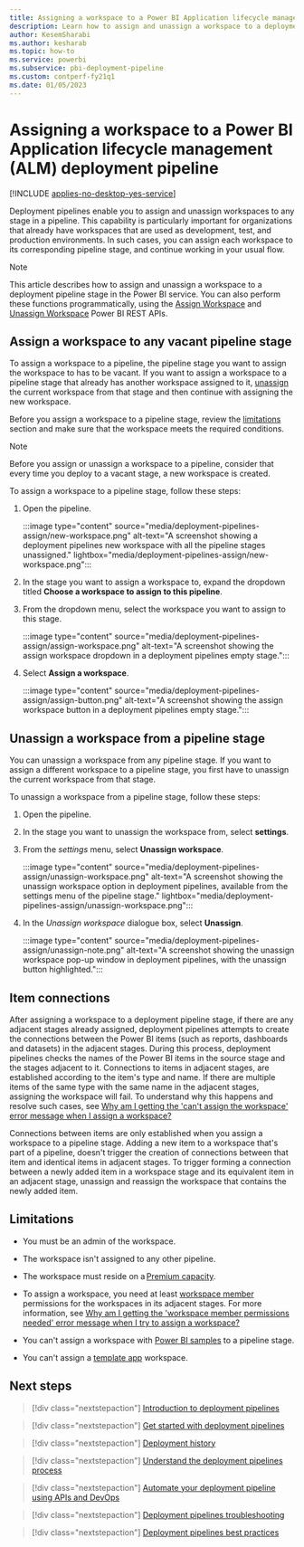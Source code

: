 ```yaml
---
title: Assigning a workspace to a Power BI Application lifecycle management (ALM) deployment pipeline 
description: Learn how to assign and unassign a workspace to a deployment pipeline, the Power BI Application lifecycle management (ALM) tool.
author: KesemSharabi
ms.author: kesharab
ms.topic: how-to
ms.service: powerbi
ms.subservice: pbi-deployment-pipeline
ms.custom: contperf-fy21q1
ms.date: 01/05/2023
---
```


# Assigning a workspace to a Power BI Application lifecycle management (ALM) deployment pipeline

[!INCLUDE [applies-no-desktop-yes-service](../includes/applies-no-desktop-yes-service.md)]

Deployment pipelines enable you to assign and unassign workspaces to any stage in a pipeline. This capability is particularly important for organizations that already have workspaces that are used as development, test, and production environments. In such cases, you can assign each workspace to its corresponding pipeline stage, and continue working in your usual flow.

>[!NOTE]
>This article describes how to assign and unassign a workspace to a deployment pipeline stage in the Power BI service. You can also perform these functions programmatically, using the [Assign Workspace](/rest/api/power-bi/pipelines/assign-workspace) and [Unassign Workspace](/rest/api/power-bi/pipelines/unassign-workspace) Power BI REST APIs.

## Assign a workspace to any vacant pipeline stage

To assign a workspace to a pipeline, the pipeline stage you want to assign the workspace to has to be vacant. If you want to assign a workspace to a pipeline stage that already has another workspace assigned to it, [unassign](#unassign-a-workspace-from-a-pipeline-stage) the current workspace from that stage and then continue with assigning the new workspace.

Before you assign a workspace to a pipeline stage, review the [limitations](#limitations) section and make sure that the workspace meets the required conditions.

>[!NOTE]
>Before you assign or unassign a workspace to a pipeline, consider that every time you deploy to a vacant stage, a new workspace is created.

To assign a workspace to a pipeline stage, follow these steps:

1. Open the pipeline.

    :::image type="content" source="media/deployment-pipelines-assign/new-workspace.png" alt-text="A screenshot showing a deployment pipelines new workspace with all the pipeline stages unassigned." lightbox="media/deployment-pipelines-assign/new-workspace.png":::

2. In the stage you want to assign a workspace to, expand the dropdown titled **Choose a workspace to assign to this pipeline**.

3. From the dropdown menu, select the workspace you want to assign to this stage.

    :::image type="content" source="media/deployment-pipelines-assign/assign-workspace.png" alt-text="A screenshot showing the assign workspace dropdown in a deployment pipelines empty stage.":::

4. Select **Assign a workspace**.

    :::image type="content" source="media/deployment-pipelines-assign/assign-button.png" alt-text="A screenshot showing the assign workspace button in a deployment pipelines empty stage.":::

## Unassign a workspace from a pipeline stage

You can unassign a workspace from any pipeline stage. If you want to assign a different workspace to a pipeline stage, you first have to unassign the current workspace from that stage.

To unassign a workspace from a pipeline stage, follow these steps:

1. Open the pipeline.

2. In the stage you want to unassign the workspace from, select **settings**.

3. From the *settings* menu, select **Unassign workspace**.

    :::image type="content" source="media/deployment-pipelines-assign/unassign-workspace.png" alt-text="A screenshot showing the unassign workspace option in deployment pipelines, available from the settings menu of the pipeline stage." lightbox="media/deployment-pipelines-assign/unassign-workspace.png":::

4. In the *Unassign workspace* dialogue box, select **Unassign**.

    :::image type="content" source="media/deployment-pipelines-assign/unassign-note.png" alt-text="A screenshot showing the unassign workspace pop-up window in deployment pipelines, with the unassign button highlighted.":::

## Item connections

After assigning a workspace to a deployment pipeline stage, if there are any adjacent stages already assigned, deployment pipelines attempts to create the connections between the Power BI items (such as reports, dashboards and datasets) in the adjacent stages. During this process, deployment pipelines checks the names of the Power BI items in the source stage and the stages adjacent to it. Connections to items in adjacent stages, are established according to the item's type and name. If there are multiple items of the same type with the same name in the adjacent stages, assigning the workspace will fail. To understand why this happens and resolve such cases, see [Why am I getting the 'can't assign the workspace' error message when I assign a workspace?](deployment-pipelines-troubleshooting.yml#why-am-i-getting-the--can-t-assign-the-workspace--error-message-when-i-assign-a-workspace-)

Connections between items are only established when you assign a workspace to a pipeline stage. Adding a new item to a workspace that's part of a pipeline, doesn't trigger the creation of connections between that item and identical items in adjacent stages. To trigger forming a connection between a newly added item in a workspace stage and its equivalent item in an adjacent stage, unassign and reassign the workspace that contains the newly added item.

## Limitations

* You must be an admin of the workspace.

* The workspace isn't assigned to any other pipeline.

* The workspace must reside on a [Premium capacity](../enterprise/service-premium-gen2-what-is.md).

* To assign a workspace, you need at least [workspace member](deployment-pipelines-process.md#permissions-table) permissions for the workspaces in its adjacent stages. For more information, see [Why am I getting the 'workspace member permissions needed' error message when I try to assign a workspace?](deployment-pipelines-troubleshooting.yml#why-am-i-getting-the--workspace-member-permissions-needed--error-message-when-i-try-to-assign-a-workspace-)

* You can't assign a workspace with [Power BI samples](../create-reports/sample-datasets.md) to a pipeline stage.

* You can't assign a [template app](./../connect-data/service-template-apps-create.md#create-the-template-workspace) workspace.

## Next steps

>[!div class="nextstepaction"]
>[Introduction to deployment pipelines](deployment-pipelines-overview.md)

>[!div class="nextstepaction"]
>[Get started with deployment pipelines](deployment-pipelines-get-started.md)

>[!div class="nextstepaction"]
>[Deployment history](deployment-pipelines-history.md)

>[!div class="nextstepaction"]
>[Understand the deployment pipelines process](deployment-pipelines-process.md)

>[!div class="nextstepaction"]
>[Automate your deployment pipeline using APIs and DevOps](deployment-pipelines-automation.md)

>[!div class="nextstepaction"]
>[Deployment pipelines troubleshooting](deployment-pipelines-troubleshooting.yml)

>[!div class="nextstepaction"]
>[Deployment pipelines best practices](deployment-pipelines-best-practices.md)
